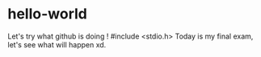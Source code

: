 # hello-world
Let's try what github is doing !
#include <stdio.h>
Today is my final exam, let's see what will happen xd.

